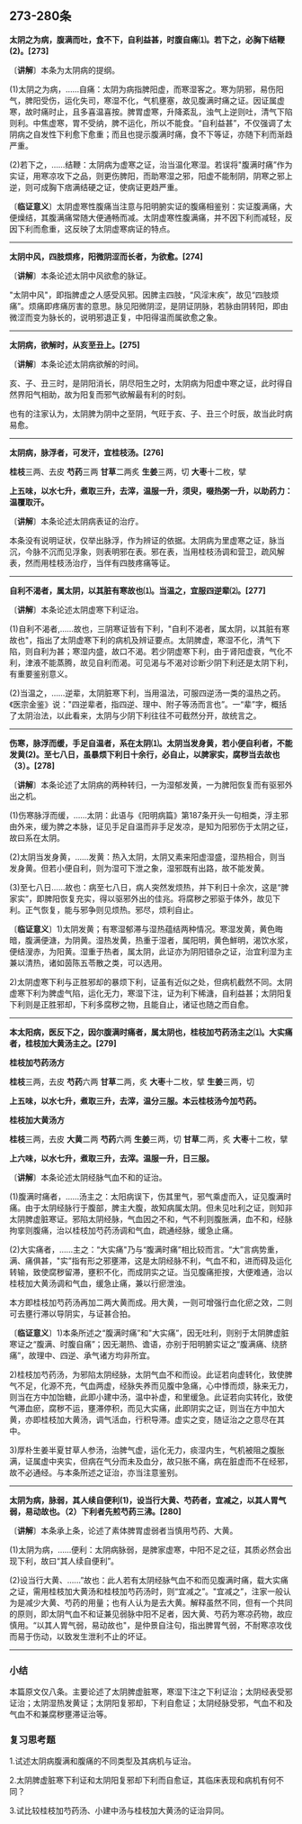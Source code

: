 ## 273-280条

**太阴之为病，腹满而吐，食不下，自利益甚，时腹自痛⑴。若下之，必胸下结鞭(2)。[273]**

〔**讲解**〕本条为太阴病的提纲。

(1)太阴之为病，……自痛：太阴为病指脾阳虚，而寒湿客之。寒为阴邪，易伤阳气，脾阳受伤，运化失司，寒湿不化，气机壅塞，故见腹满时痛之证。因证属虚寒，故时痛时止，且多喜温喜按。脾胃虚寒，升降紊乱，浊气上逆则吐，清气下陷则利。中焦虚寒，胃不受纳，脾不运化，所以不能食。“自利益甚”，不仅强调了太阴病之自发性下利愈下愈重；而且也提示腹满时痛，食不下等证，亦随下利而渐趋严重。

(2)若下之，……结鞭：太阴病为虚寒之证，治当温化寒湿。若误将"腹满时痛”作为实证，用寒凉攻下之品，则更伤脾阳，而助寒湿之邪，阳虚不能制阴，阴寒之邪上逆，则可成胸下痞满结硬之证，使病证更趋严重。

〔**临证意义**〕太阴虚寒性腹痛当注意与阳明腑实证的腹痛相鉴别：实证腹满痛，大便燥结，其腹满痛常随大便通畅而减。太阴虚寒性腹满痛，并不因下利而减轻，反因下利而愈重，这反映了太阴虚寒病证的特点。

------

**太阴中风，四肢烦疼，阳微阴涩而长者，为欲愈。[274]**

〔**讲解**〕本条论述太阴中风欲愈的脉证。

"太阴中风"，即指脾虚之人感受风邪。因脾主四肢，“风淫末疾”，故见“四肢烦痛”。烦痛即疼痛厉害的意思。脉见阳微阴涩，是阴证阴脉，若脉由阴转阳，即由微涩而变为脉长的，说明邪退正复，中阳得温而属欲愈之象。

------

**太阴病，欲解时，从亥至丑上。[275]**

〔**讲解**〕本条论述太阴病欲解的时间。

亥、子、丑三时，是阴阳消长，阴尽阳生之时，太阴病为阳虚中寒之证，此时得自然界阳气相助，故为阳复而邪气欲解最有利的时刻。

也有的注家认为，太阴脾为阴中之至阴，气旺于亥、子、丑三个时辰，故当此时病易愈。

------

**太阴病，脉浮者，可发汗，宜桂枝汤。[276]**

**桂枝**三两、去皮  **芍药**三两  **甘草**二两炙  **生姜**三两，切  **大枣**十二枚，擘

**上五味，以水七升，煮取三升，去滓，温服一升，须臾，啜热粥一升，以助药力：温覆取汗。**

〔**讲解**〕本条论述太阴病表证的治疗。

本条没有说明证状，仅举出脉浮，作为辨证的依据。太阴病为里虚寒之证，脉当沉，今脉不沉而见浮象，则表明邪在表。邪在表，当用桂枝汤调和营卫，疏风解表，然而用桂枝汤治疗，当伴有四肢疼痛等证。

------

**自利不渴者，属太阴，以其脏有寒故也⑴。当温之，宜服四逆辈⑵。[277]**

〔**讲解**〕本条论述太阴虚寒下利证治。

(1)自利不渴者,…...故也，三阴寒证皆有下利，"自利不渴者，属太阴，以其脏有寒故也"，指出了太阴虚寒下利的病机及辨证要点。太阴脾虚，寒湿不化，清气下陷，则自利为甚；寒湿内盛，故口不渴。若少阴虚寒下利，由于肾阳虚衰，气化不利，津液不能蒸腾，故见自利而渴。可见渴与不渴对诊断少阴下利还是太阴下利，有重要鉴别意义。

(2)当温之，……逆辈，太阴脏寒下利，当用温法，可服四逆汤一类的温热之药。《医宗金鉴》说："四逆辈者，指四逆、理中、附子等汤而言也”。一“辈”字，概括了太阴治法，以此看来，太阴与少阴下利往往不可截然分开，故统言之。

------

**伤寒，脉浮而缓，手足自温者，系在太阴⑴。太阴当发身黄，若小便自利者，不能发黄(2)。至七八日，虽暴烦下利日十余行，必自止，以脾家实，腐秽当去故也（3）。[278]**

〔**讲解**〕本条论述了太阴病的两种转归，一为湿郁发黄，一为脾阳恢复而有驱邪外出之机。

(1)伤寒脉浮而缓，……太阴：此语与《阳明病篇》第187条开头一句相类，浮主邪由外来，缓为脾之本脉，证见手足自温而非手足发凉，是知为阳邪伤于太阴之征，故曰系在太阴。

(2)太阴当发身黄，……发黄：热入太阴，太阴又素来阳虚湿盛，湿热相合，则当发身黄。但若小便自利，则为湿可下泄之象，湿邪既有出路，故不能发黄。

(3)至七八日……故也：病至七八日，病人突然发烦热，并下利日十余次，这是“脾家实”，即脾阳恢复充实，得以驱邪外出的佳兆。将腐秽之邪驱于体外，故见下利。正气恢复，能与邪争则见烦热。邪尽，烦利自止。

〔**临证意义**〕1)太阴发黄；有寒湿郁滞与湿热蕴结两种情况。寒湿发黄，黄色晦暗，腹满便溏，为阴黄。湿热发黄，热重于湿者，属阳明，黄色鮮明，渴饮水浆，便结溲赤，为阳黄。湿重于热者，属太阴，此证亦为阴阳错杂之证，治宜利湿为主兼以清热，诸如茵陈五苓散之类，可以选用。

2)太阴虚寒下利与正胜邪却的暴烦下利，证虽有近似之处，但病机截然不同。太阴虚寒下利为脾虚气陷，运化无力，寒湿下注，证为利下稀溏，自利益甚；太阴阳复下利则是正胜邪却，下利多腐秽之物，且能自止，诸证也随之而自愈。

------

**本太阳病，医反下之，因尔腹满时痛者，属太阴也，桂枝加芍药汤主之⑴。大实痛者，桂枝加大黄汤主之。[279]**

**桂枝加芍药汤方**

**桂枝**三两，去皮  **芍药**六两  **甘草**二两，炙  **大枣**十二枚，擘  **生姜**三两，切

**上五味，以水七升，煮取三升，去滓，温分三服。本云桂枝汤今加芍药。**

**桂枝加大黄汤方**

**桂枝**三两，去皮  **大黄**二两  **芍药**六两  **生姜**三两，切  **甘草**二两，炙  **大枣**十二枚，擘

**上六味，以水七升，煮取三升，去滓。温服一升，日三服。**

〔**讲解**〕本条论述太阴经脉气血不和的证治。

(1)腹满时痛者，...…汤主之：太阳病误下，伤其里气，邪气乘虚而入，证见腹满时痛。由于太阴经脉行于腹部，脾主大腹，故知病属太阴。但未见吐利之证，则知非太阴脾虚脏寒证。邪陷太阴经脉，气血因之不和，气不利则腹胀满，血不和，经脉拘挛则腹痛，治以桂枝加芍药汤调和气血，疏通经脉，缓急止痛。

(2)大实痛者，……主之：“大实痛"乃与“腹满时痛”相比较而言。“大”言病势重，满、痛俱甚，"实”指有形之邪壅滞，这是太阴经脉不利，气血不和，进而碍及运化转输，致使腐秽留滞，壅积不化，而成阴实之证。当见腹痛拒按，大便难通，治以桂枝加大黄汤调和气血，缓急止痛，兼以行瘀泄浊。

本方即桂枝加芍药汤再加二两大黄而成。用大黄，一则可增强行血化瘀之效，二则可去壅行滞以导阴实，与证甚合拍。

〔**临证意义**〕1)本条所述之“腹满时痛”和"大实痛”，因无吐利，则别于太阴脾虚脏寒证之“腹满、时腹自痛”；因无潮热、谵语，亦别于阳明腑实证之“腹满痛、绕脐痛”，故理中、四逆、承气诸方均非所宜。

2)桂枝加芍药汤，为邪陷太阴经脉，太阴气血不和而设。此证若向虚转化，致使脾气不足，化源不充，气血两虚，经脉失养而见腹中急痛，心中悸而烦，脉来无力，则当在方中加饴糖，此即小建中汤，温中补虚，和里缓急。此证若向实转化，致使气滞血瘀，腐秽不运，壅滞停积，而见大实痛，此即阴实之证，则当在方中加大黄，亦即桂枝加大黄汤，调气活血，行积导滞。虚实之变，随证治之之意尽在其中。

3)厚朴生姜半夏甘草人参汤，治脾气虚，运化无力，痰湿内生，气机被阻之腹胀满，证属虚中夹实，但病在气分而未及血分，故只胀不痛，病在脏虚而不在经邪，故不必通经。与本条所述之证治，亦当注意鉴别。

------

**太阴为病，脉弱，其人续自便利(1)，设当行大黄、芍药者，宜减之，以其人胃气弱，易动故也。（2）**下利者先煎芍药三沸。**[280]**

〔**讲解**〕本条承上条，论述了素体脾胃虚弱者当慎用芍药、大黄。

(1)太阴为病，…...便利：太阴病脉弱，是脾家虚寒，中阳不足之征，其质必然会出现下利，故曰“其人续自便利”。

(2)设当行大黄、…...”故也：此人若有太阴经脉气血不和而见腹满时痛，载大实痛之证，需用桂枝加大黄汤和桂枝加芍药汤时，则“宜减之”。"宜减之”，注家一般认为是减少大黄、芍药的用量；也有人认为是去大黄。解释虽然不同，但有一个共同的原则，即太阴气血不和证兼见弱脉中阳不足者，因大黄、芍药为寒凉药物，故应慎用。“以其人胃气弱，易动故也"，是仲景自注句，指出脾胃气弱，不耐寒凉攻伐而易于伤动，以致发生泄利不止的坏证。

------

### **小结**

本篇原文仅八条。主要论述了太阴脾虚脏寒，寒湿下注之下利证治；太阴经表受邪证治；太阴湿热发黄证；太阴阳复邪却，下利自愈证；太阴经脉受邪，气血不和及气血不和兼腐秽壅滞证治等。

### **复习思考题**

1.试述太阴病腹满和腹痛的不同类型及其病机与证治。

2.太阴脾虚脏寒下利证和太阴阳复邪却下利而自愈证，其临床表现和病机有何不同？

3.试比较桂枝加芍药汤、小建中汤与桂枝加大黄汤的证治异同。
